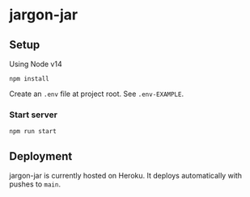 # jargon-jar

## Setup
Using Node v14

```npm install```

Create an `.env` file at project root. See `.env-EXAMPLE`.

### Start server

```npm run start```

## Deployment
jargon-jar is currently hosted on Heroku. It deploys automatically with pushes to `main`.
